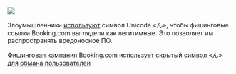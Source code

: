 <!--2025-08-16 06:57:06-->
<div class="yb">
  <div class="rss habr"><img src="https://habrastorage.org/getpro/habr/upload_files/5b9/672/cd7/5b9672cd7e0b1455a685258cfc2a98fb.JPG" /><p>Злоумышленники <a href="https://www.bleepingcomputer.com/news/security/bookingcom-phishing-campaign-uses-sneaky-character-to-trick-you/" rel="noopener noreferrer nofollow">используют</a> символ Unicode «ん», чтобы фишинговые ссылки Booking.com выглядели как легитимные. Это позволяет им распространять вредоносное ПО.</p> <a... <p class="titl"><a href="https://habr.com/ru/news/937740/?utm_source=habrahabr&utm_medium=rss&utm_campaign=937740">Фишинговая кампания Booking.com использует скрытый символ «ん» для обмана пользователей</a></p></div>
</div>
